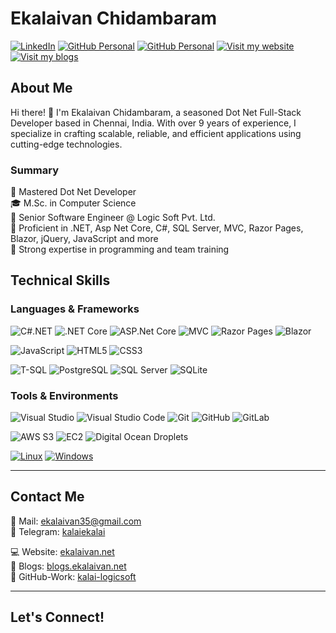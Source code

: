 # Ekalaivan Chidambaram

[![LinkedIn](https://img.shields.io/badge/LinkedIn-Connect-blue)](https://www.linkedin.com/in/kalaiekalai)
[![GitHub Personal](https://img.shields.io/badge/GitHub-Follow-blue)](https://github.com/kalai-logicsoft)
[![GitHub Personal](https://img.shields.io/badge/GitHub%20Personal-Follow-blue)](https://github.com/ekalaivan92)
[![Visit my website](https://img.shields.io/badge/Website-Visit-blue)](https://ekalaivan.net)
[![Visit my blogs](https://img.shields.io/badge/Blog-Visit-blue)](https://blogs.ekalaivan.net)

## About Me

Hi there! 👋 I'm Ekalaivan Chidambaram, a seasoned Dot Net Full-Stack Developer based in Chennai, India. With over 9 years of experience, I specialize in crafting scalable, reliable, and efficient applications using cutting-edge technologies.

### Summary

🚀 Mastered Dot Net Developer  
🎓 M.Sc. in Computer Science  
💼 Senior Software Engineer @ Logic Soft Pvt. Ltd.  
🔧 Proficient in .NET, Asp Net Core, C#, SQL Server, MVC, Razor Pages, Blazor, jQuery, JavaScript and more  
🌟 Strong expertise in programming and team training  

## Technical Skills

### Languages & Frameworks

![C#.NET](https://img.shields.io/badge/C%23-.NET-239120?style=for-the-badge&logo=c-sharp&logoColor=white)
![.NET Core](https://img.shields.io/badge/.NET_Core-512BD4?style=for-the-badge&logo=.net&logoColor=white)
![ASP.Net Core](https://img.shields.io/badge/ASP.NET_Core-512BD4?style=for-the-badge&logo=.net&logoColor=white)
![MVC](https://img.shields.io/badge/MVC-512BD4?style=for-the-badge&logo=.net&logoColor=white)
![Razor Pages](https://img.shields.io/badge/Razor_Pages-512BD4?style=for-the-badge&logo=.net&logoColor=white)
![Blazor](https://img.shields.io/badge/Blazor-512BD4?style=for-the-badge&logo=.net&logoColor=white)

![JavaScript](https://img.shields.io/badge/JavaScript-F7DF1E?style=for-the-badge&logo=javascript&logoColor=black)
![HTML5](https://img.shields.io/badge/HTML5-E34F26?style=for-the-badge&logo=html5&logoColor=white)
![CSS3](https://img.shields.io/badge/CSS3-1572B6?style=for-the-badge&logo=css3&logoColor=white)

![T-SQL](https://img.shields.io/badge/T--SQL-CC2927?style=for-the-badge&logo=microsoft-sql-server&logoColor=white)
![PostgreSQL](https://img.shields.io/badge/PostgreSQL-336791?style=for-the-badge&logo=postgresql&logoColor=white)
![SQL Server](https://img.shields.io/badge/SQL_Server-CC2927?style=for-the-badge&logo=microsoft-sql-server&logoColor=white)
![SQLite](https://img.shields.io/badge/SQLite-003B57?style=for-the-badge&logo=sqlite&logoColor=white)


### Tools & Environments

![Visual Studio](https://img.shields.io/badge/Visual_Studio-5C2D91?style=for-the-badge&logo=visual-studio&logoColor=white)
![Visual Studio Code](https://img.shields.io/badge/Visual_Studio_Code-007ACC?style=for-the-badge&logo=visual-studio-code&logoColor=white)
![Git](https://img.shields.io/badge/Git-F05032?style=for-the-badge&logo=git&logoColor=white)
![GitHub](https://img.shields.io/badge/GitHub-181717?style=for-the-badge&logo=github&logoColor=white)
![GitLab](https://img.shields.io/badge/GitLab-FCA121?style=for-the-badge&logo=gitlab&logoColor=white)

![AWS S3](https://img.shields.io/badge/AWS_S3-569A31?style=for-the-badge&logo=amazon-aws&logoColor=white)
![EC2](https://img.shields.io/badge/EC2-232F3E?style=for-the-badge&logo=amazon-aws&logoColor=white)
![Digital Ocean Droplets](https://img.shields.io/badge/Digital_Ocean_Droplets-0080FF?style=for-the-badge&logo=digitalocean&logoColor=white)

[![Linux](https://img.shields.io/badge/Linux-yellow?style=for-the-badge&logo=digitalocean&logoColor=white)](https://www.linux.org/)
[![Windows](https://img.shields.io/badge/Windows-blue?style=for-the-badge&logo=digitalocean&logoColor=white)](https://www.microsoft.com/en-us/windows/)

---

## Contact Me

📧 Mail: ekalaivan35@gmail.com  
🔗 Telegram: [kalaiekalai](https://t.me/kalaiekalai)  

💻 Website: [ekalaivan.net](https://ekalaivan.net/)  
📝 Blogs: [blogs.ekalaivan.net](http://blogs.ekalaivan.net/)  
🐙 GitHub-Work: [kalai-logicsoft](https://github.com/kalai-logicsoft)  

---

## Let's Connect!
